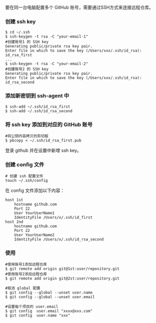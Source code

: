 要在同一台电脑配置多个 GitHub 账号，需要通过SSH方式来连接远程仓库。

### 创建 ssh key

```
$ cd ~/.ssh
$ ssh-keygen -t rsa -C "your-email-1"  
#创建账号1 的 SSH key
Generating public/private rsa key pair.
Enter file in which to save the key (/Users/xxx/.ssh/id_rsa): id_rsa_first
...
$ ssh-keygen -t rsa -C "your-email-2"  
#创建账号2 的 SSH key
Generating public/private rsa key pair.
Enter file in which to save the key (/Users/xxx/.ssh/id_rsa): id_rsa_second
```

### 添加新密钥到 ssh-agent 中

```
$ ssh-add ~/.ssh/id_rsa_first
$ ssh-add ~/.ssh/id_rsa_second
```

### 将 ssh key 添加到对应的  GitHub 账号
```
#将公钥内容拷贝的剪切板
$ pbcopy < ~/.ssh/id_rsa_first.pub
```
登录 github 并在设置中新增 ssh key。

### 创建 config 文件

```
# 创建 ssh 配置文件
touch ~/.ssh/config
```

在 config 文件添加以下内容：
```
host 1st
    hostname github.com
    Port 22
    User YourUserName1
    IdentityFile /Users/x/.ssh/id_first
host 2nd
    hostname github.com
    Port 22
    User YourUserName2
    IdentityFile /Users/x/.ssh/id_rsa_second
```

### 使用

```
#使用账号1添加远程仓库
$ git remote add origin git@1st:user/repository.git
#使用账号2添加远程仓库
$ git remote add origin git@2st:user/repository.git

#取消 global 配置
$ git config --global --unset user.name
$ git config --global --unset user.email

#设置每个项目的 user.email
$ git config  user.email "xxxx@xxx.com"
$ git config  user.name "xxx"
```